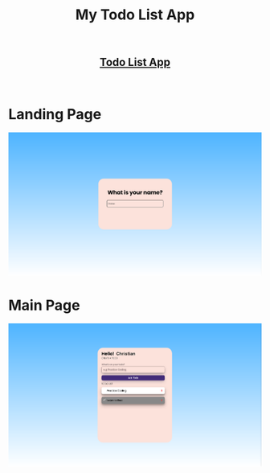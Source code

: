 <h1 align="center"> My Todo List App </h1>
<br>
<h2 align="center"> <a align="center" href="" > Todo List App </a> </h1>
<br>
<h1 font-weight="600">Landing Page </h1>
<img src="https://raw.githubusercontent.com/TianMeds/todo-list/main/Landing%20Page.png">
<br>
<h1 font-weight="600">Main Page</h1>
<img src="https://raw.githubusercontent.com/TianMeds/todo-list/main/Main%20Pagee.png">
